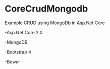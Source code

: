 # CoreCrudMongodb
Example CRUD using MongoDb in Asp.Net Core

-Asp.Net Core 2.0

-MongoDB

-Bootstrap 4

-Bower
